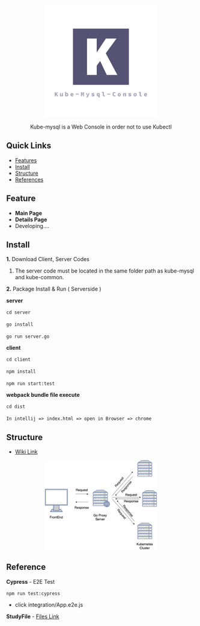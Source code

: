<p align="center">
    <img src="./logo.png" alt="Kube-Mysql-Console" width="298">    
</p>
<p align="center">
    Kube-mysql is a Web Console in order not to use Kubectl 
</p>

## Quick Links 

- [Features](#feature) 
- [Install](#install)
- [Structure](#Structure)
- [References](#Reference)

## Feature

- **Main Page**
- **Details Page**
- Developing....

## Install

**1.** Download Client, Server Codes  

 1. The server code must be located in the same folder path as kube-mysql and kube-common.

**2.** Package Install & Run ( Serverside )

**server**

```
cd server 

go install

go run server.go
```

**client**  

```
cd client

npm install 

npm run start:test 

```

**webpack bundle file execute**

```
cd dist 

In intellij => index.html => open in Browser => chrome 

```

## Structure 

- [Wiki Link](https://wiki.daumkakao.com/pages/viewpage.action?spaceKey=kepcloud&title=Architecture)

<p align="center">
    <img src="./Network_Structure.png" alt="Kube-Mysql-Console" width="298">    
</p>

## Reference 

**Cypress** - E2E Test

```
npm run test:cypress
```

- click integration/App.e2e.js 

**StudyFile** - [Files Link](./studyfile/1_StudyFile.md)

